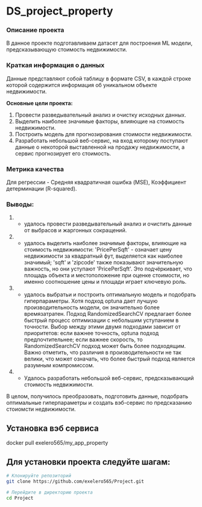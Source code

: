 # DS_project_property


### Описание проекта
В данное проекте подготавливаем датасет для построения ML модели, предсказывающую стоимость недвижимости.

### Краткая информация о данных
Данные представляют собой таблицу в формате CSV, в каждой строке которой содержится информация об уникальном объекте недвижимости.


**Основные цели проекта:**
1. Провести разведывательный анализ и очистку исходных данных.
2. Выделить наиболее значимые факторы, влияющие на стоимость недвижимости.
3. Построить модель для прогнозирования стоимости недвижимости.
4. Разработать небольшой веб-сервис, на вход которому поступают данные
о некоторой выставленной на продажу недвижимости, а сервис прогнозирует его стоимость.

### Метрика качества 
Для регрессии - Средняя квадратичная ошибка (MSE), Коэффициент детерминации (R-squared).

### Выводы:  
1. - удалось провести разведывательный анализ и очистить данные от выбрасов и жаргонных сокращений.
2. - удалось выделить наиболее значимые факторы, влияющие на стоимость недвижимости:
'PricePerSqft' - означает цену недвижимости за квадратный фут, выделяется как наиболее значимый;
'sqft' и 'zipcode' также показывают значительную важность, но они уступают 'PricePerSqft'. Это подчёркивает, что площадь объекта и местоположение при оценке стоимости, но именно соотношение цены и площади играет ключевую роль.
3. - удалось выбратьи и построить оптимальную модель и подобрать гиперпараметры.
Хотя подход optuna дает лучшую производительность модели, он значительно более времязатратен. Подход RandomizedSearchCV предлагает более быстрый процесс оптимизации с небольшим уступанием в точности. Выбор между этими двумя подходами зависит от приоритетов: если важнее точность, optuna подход предпочтительнее; если важнее скорость, то RandomizedSearchCV подход может быть более подходящим. Важно отметить, что различия в производительности не так велики, что может означать, что более быстрый подход является разумным компромиссом.
4. - Удалось разработать небольшой веб-сервис, предсказывающий стоимость недвижимости.

В целом, получилось преобразовать, подготовить данные, подобрать оптимальные гиперпараметры и создать вэб-сервис по предсказанию стоиомсти недвижимости.

## Установка вэб сервиса
docker pull exelero565/my_app_property

## Для установки проекта следуйте шагам:

```bash
# Клонируйте репозиторий
git clone https://github.com/exelero565/Project.git

# Перейдите в директорию проекта
cd Project
